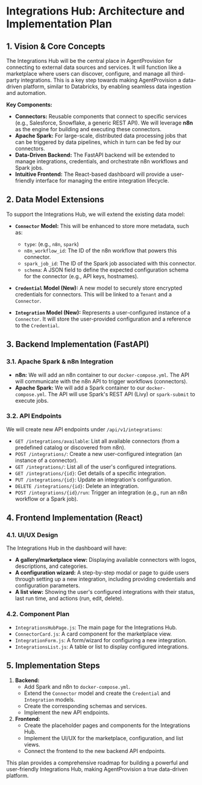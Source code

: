 # Integrations Hub: Architecture and Implementation Plan

## 1. Vision & Core Concepts

The Integrations Hub will be the central place in AgentProvision for connecting to external data sources and services. It will function like a marketplace where users can discover, configure, and manage all third-party integrations. This is a key step towards making AgentProvision a data-driven platform, similar to Databricks, by enabling seamless data ingestion and automation.

**Key Components:**

*   **Connectors:** Reusable components that connect to specific services (e.g., Salesforce, Snowflake, a generic REST API). We will leverage **n8n** as the engine for building and executing these connectors.
*   **Apache Spark:** For large-scale, distributed data processing jobs that can be triggered by data pipelines, which in turn can be fed by our connectors.
*   **Data-Driven Backend:** The FastAPI backend will be extended to manage integrations, credentials, and orchestrate n8n workflows and Spark jobs.
*   **Intuitive Frontend:** The React-based dashboard will provide a user-friendly interface for managing the entire integration lifecycle.

## 2. Data Model Extensions

To support the Integrations Hub, we will extend the existing data model:

*   **`Connector` Model:** This will be enhanced to store more metadata, such as:
    *   `type`: (e.g., `n8n`, `spark`)
    *   `n8n_workflow_id`: The ID of the n8n workflow that powers this connector.
    *   `spark_job_id`: The ID of the Spark job associated with this connector.
    *   `schema`: A JSON field to define the expected configuration schema for the connector (e.g., API keys, hostnames).

*   **`Credential` Model (New):** A new model to securely store encrypted credentials for connectors. This will be linked to a `Tenant` and a `Connector`.

*   **`Integration` Model (New):** Represents a user-configured instance of a `Connector`. It will store the user-provided configuration and a reference to the `Credential`.

## 3. Backend Implementation (FastAPI)

### 3.1. Apache Spark & n8n Integration

*   **n8n:** We will add an n8n container to our `docker-compose.yml`. The API will communicate with the n8n API to trigger workflows (connectors).
*   **Apache Spark:** We will add a Spark container to our `docker-compose.yml`. The API will use Spark's REST API (Livy) or `spark-submit` to execute jobs.

### 3.2. API Endpoints

We will create new API endpoints under `/api/v1/integrations`:

*   `GET /integrations/available`: List all available connectors (from a predefined catalog or discovered from n8n).
*   `POST /integrations/`: Create a new user-configured integration (an instance of a connector).
*   `GET /integrations/`: List all of the user's configured integrations.
*   `GET /integrations/{id}`: Get details of a specific integration.
*   `PUT /integrations/{id}`: Update an integration's configuration.
*   `DELETE /integrations/{id}`: Delete an integration.
*   `POST /integrations/{id}/run`: Trigger an integration (e.g., run an n8n workflow or a Spark job).

## 4. Frontend Implementation (React)

### 4.1. UI/UX Design

The Integrations Hub in the dashboard will have:

*   **A gallery/marketplace view:** Displaying available connectors with logos, descriptions, and categories.
*   **A configuration wizard:** A step-by-step modal or page to guide users through setting up a new integration, including providing credentials and configuration parameters.
*   **A list view:** Showing the user's configured integrations with their status, last run time, and actions (run, edit, delete).

### 4.2. Component Plan

*   `IntegrationsHubPage.js`: The main page for the Integrations Hub.
*   `ConnectorCard.js`: A card component for the marketplace view.
*   `IntegrationForm.js`: A form/wizard for configuring a new integration.
*   `IntegrationsList.js`: A table or list to display configured integrations.

## 5. Implementation Steps

1.  **Backend:**
    *   Add Spark and n8n to `docker-compose.yml`.
    *   Extend the `Connector` model and create the `Credential` and `Integration` models.
    *   Create the corresponding schemas and services.
    *   Implement the new API endpoints.
2.  **Frontend:**
    *   Create the placeholder pages and components for the Integrations Hub.
    *   Implement the UI/UX for the marketplace, configuration, and list views.
    *   Connect the frontend to the new backend API endpoints.

This plan provides a comprehensive roadmap for building a powerful and user-friendly Integrations Hub, making AgentProvision a true data-driven platform.
